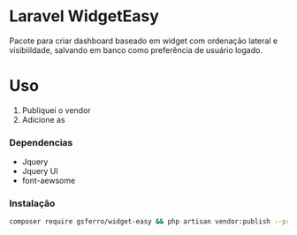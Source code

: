 # Laravel WidgetEasy
Pacote para criar dashboard baseado em widget com ordenação lateral e visibiildade, 
salvando em banco como preferência de usuário logado.

# Uso
1. Publiquei o vendor
1. Adicione as 

### Dependencias

- Jquery
- Jquery UI
- font-aewsome

### Instalação

```bash 
composer require gsferro/widget-easy && php artisan vendor:publish --provider="Gsferro\WidgetEasy\Providers\WidgetEasyServiceProvider" --force
```